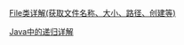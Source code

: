 [File类详解(获取文件名称、大小、路径、创建等)](https://blog.csdn.net/qq_35427589/article/details/124442107)

[Java中的递归详解](https://blog.csdn.net/qq_35427589/article/details/124448494)
